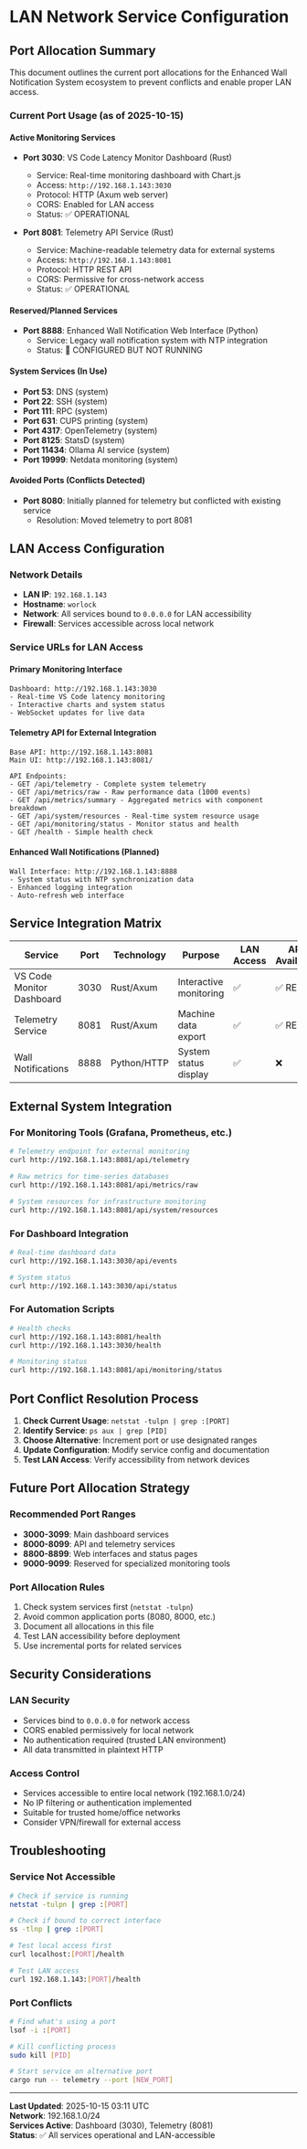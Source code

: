 # LAN Network Service Configuration

## Port Allocation Summary

This document outlines the current port allocations for the Enhanced Wall Notification System ecosystem to prevent conflicts and enable proper LAN access.

### Current Port Usage (as of 2025-10-15)

#### **Active Monitoring Services**
- **Port 3030**: VS Code Latency Monitor Dashboard (Rust)
  - Service: Real-time monitoring dashboard with Chart.js
  - Access: `http://192.168.1.143:3030`
  - Protocol: HTTP (Axum web server)
  - CORS: Enabled for LAN access
  - Status: ✅ OPERATIONAL

- **Port 8081**: Telemetry API Service (Rust) 
  - Service: Machine-readable telemetry data for external systems
  - Access: `http://192.168.1.143:8081`
  - Protocol: HTTP REST API
  - CORS: Permissive for cross-network access
  - Status: ✅ OPERATIONAL

#### **Reserved/Planned Services**
- **Port 8888**: Enhanced Wall Notification Web Interface (Python)
  - Service: Legacy wall notification system with NTP integration
  - Status: 🔄 CONFIGURED BUT NOT RUNNING

#### **System Services (In Use)**
- **Port 53**: DNS (system)
- **Port 22**: SSH (system) 
- **Port 111**: RPC (system)
- **Port 631**: CUPS printing (system)
- **Port 4317**: OpenTelemetry (system)
- **Port 8125**: StatsD (system)
- **Port 11434**: Ollama AI service (system)
- **Port 19999**: Netdata monitoring (system)

#### **Avoided Ports (Conflicts Detected)**
- **Port 8080**: Initially planned for telemetry but conflicted with existing service
  - Resolution: Moved telemetry to port 8081

## LAN Access Configuration

### Network Details
- **LAN IP**: `192.168.1.143`
- **Hostname**: `worlock`
- **Network**: All services bound to `0.0.0.0` for LAN accessibility
- **Firewall**: Services accessible across local network

### Service URLs for LAN Access

#### **Primary Monitoring Interface**
```
Dashboard: http://192.168.1.143:3030
- Real-time VS Code latency monitoring
- Interactive charts and system status
- WebSocket updates for live data
```

#### **Telemetry API for External Integration**
```
Base API: http://192.168.1.143:8081
Main UI: http://192.168.1.143:8081/

API Endpoints:
- GET /api/telemetry - Complete system telemetry
- GET /api/metrics/raw - Raw performance data (1000 events)
- GET /api/metrics/summary - Aggregated metrics with component breakdown
- GET /api/system/resources - Real-time system resource usage
- GET /api/monitoring/status - Monitor status and health
- GET /health - Simple health check
```

#### **Enhanced Wall Notifications (Planned)**
```
Wall Interface: http://192.168.1.143:8888
- System status with NTP synchronization data
- Enhanced logging integration
- Auto-refresh web interface
```

## Service Integration Matrix

| Service | Port | Technology | Purpose | LAN Access | API Available |
|---------|------|------------|---------|------------|---------------|
| VS Code Monitor Dashboard | 3030 | Rust/Axum | Interactive monitoring | ✅ | ✅ REST |
| Telemetry Service | 8081 | Rust/Axum | Machine data export | ✅ | ✅ REST |
| Wall Notifications | 8888 | Python/HTTP | System status display | ✅ | ❌ |

## External System Integration

### For Monitoring Tools (Grafana, Prometheus, etc.)
```bash
# Telemetry endpoint for external monitoring
curl http://192.168.1.143:8081/api/telemetry

# Raw metrics for time-series databases
curl http://192.168.1.143:8081/api/metrics/raw

# System resources for infrastructure monitoring  
curl http://192.168.1.143:8081/api/system/resources
```

### For Dashboard Integration
```bash
# Real-time dashboard data
curl http://192.168.1.143:3030/api/events

# System status
curl http://192.168.1.143:3030/api/status
```

### For Automation Scripts
```bash
# Health checks
curl http://192.168.1.143:8081/health
curl http://192.168.1.143:3030/health

# Monitoring status
curl http://192.168.1.143:8081/api/monitoring/status
```

## Port Conflict Resolution Process

1. **Check Current Usage**: `netstat -tulpn | grep :[PORT]`
2. **Identify Service**: `ps aux | grep [PID]`
3. **Choose Alternative**: Increment port or use designated ranges
4. **Update Configuration**: Modify service config and documentation
5. **Test LAN Access**: Verify accessibility from network devices

## Future Port Allocation Strategy

### Recommended Port Ranges
- **3000-3099**: Main dashboard services
- **8000-8099**: API and telemetry services  
- **8800-8899**: Web interfaces and status pages
- **9000-9099**: Reserved for specialized monitoring tools

### Port Allocation Rules
1. Check system services first (`netstat -tulpn`)
2. Avoid common application ports (8080, 8000, etc.)
3. Document all allocations in this file
4. Test LAN accessibility before deployment
5. Use incremental ports for related services

## Security Considerations

### LAN Security
- Services bind to `0.0.0.0` for network access
- CORS enabled permissively for local network
- No authentication required (trusted LAN environment)
- All data transmitted in plaintext HTTP

### Access Control
- Services accessible to entire local network (192.168.1.0/24)
- No IP filtering or authentication implemented
- Suitable for trusted home/office networks
- Consider VPN/firewall for external access

## Troubleshooting

### Service Not Accessible
```bash
# Check if service is running
netstat -tulpn | grep :[PORT]

# Check if bound to correct interface
ss -tlnp | grep :[PORT]

# Test local access first
curl localhost:[PORT]/health

# Test LAN access
curl 192.168.1.143:[PORT]/health
```

### Port Conflicts
```bash
# Find what's using a port
lsof -i :[PORT]

# Kill conflicting process
sudo kill [PID]

# Start service on alternative port
cargo run -- telemetry --port [NEW_PORT]
```

---
**Last Updated**: 2025-10-15 03:11 UTC  
**Network**: 192.168.1.0/24  
**Services Active**: Dashboard (3030), Telemetry (8081)  
**Status**: ✅ All services operational and LAN-accessible